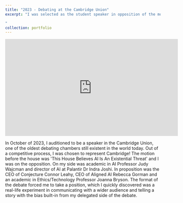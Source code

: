 ```yaml
---
title: "2023 - Debating at the Cambridge Union"
excerpt: "I was selected as the student speaker in opposition of the motion 'This House Believes AI Is An Existential Threat'

"
collection: portfolio
---
```


<iframe width="560" height="315" src="https://www.youtube.com/embed/I4wWbjb4E4o?si=XOMBlFCRAA-VX56u" title="YouTube video player" frameborder="0" allow="accelerometer; autoplay; clipboard-write; encrypted-media; gyroscope; picture-in-picture; web-share" referrerpolicy="strict-origin-when-cross-origin" allowfullscreen></iframe>


In October of 2023, I auditioned to be a speaker in the Cambridge Union, one of the oldest debating chambers still existent in the world today. Out of a competitive process, I was chosen to represent Cambridge! The motion before the house was 'This House Believes AI Is An Existential Threat' and I was on the opposition. On my side was academic in AI Professor Judy Wajcman and director of AI at Palantir Dr Indra Joshi. In proposition was the CEO of Conjecture Connor Leahy, CEO of Aligned AI Rebecca Gorman and an academic in Ethics/Technology Professor Joanna Bryson. The format of the debate forced me to take a position, which I quickly discovered was a real-life experiment in communicating with a wider audience and telling a story with the bias built-in from my delegated side of the debate.